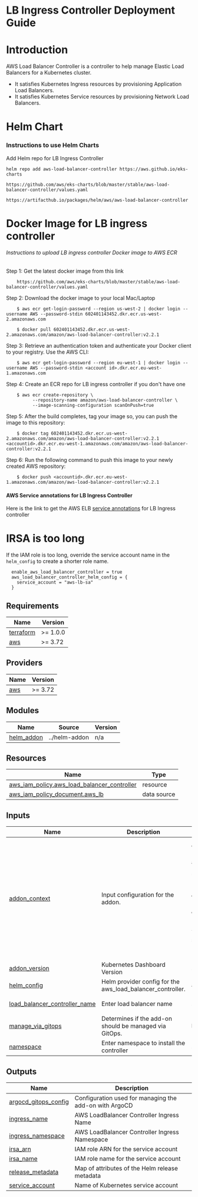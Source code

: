 # LB Ingress Controller Deployment Guide

# Introduction

AWS Load Balancer Controller is a controller to help manage Elastic Load Balancers for a Kubernetes cluster.

- It satisfies Kubernetes Ingress resources by provisioning Application Load Balancers.
- It satisfies Kubernetes Service resources by provisioning Network Load Balancers.

# Helm Chart

### Instructions to use Helm Charts

Add Helm repo for LB Ingress Controller

    helm repo add aws-load-balancer-controller https://aws.github.io/eks-charts

    https://github.com/aws/eks-charts/blob/master/stable/aws-load-balancer-controller/values.yaml

    https://artifacthub.io/packages/helm/aws/aws-load-balancer-controller

# Docker Image for LB ingress controller

###### Instructions to upload LB ingress controller Docker image to AWS ECR

Step 1: Get the latest docker image from this link

        https://github.com/aws/eks-charts/blob/master/stable/aws-load-balancer-controller/values.yaml

Step 2: Download the docker image to your local Mac/Laptop

        $ aws ecr get-login-password --region us-west-2 | docker login --username AWS --password-stdin 602401143452.dkr.ecr.us-west-2.amazonaws.com

        $ docker pull 602401143452.dkr.ecr.us-west-2.amazonaws.com/amazon/aws-load-balancer-controller:v2.2.1

Step 3: Retrieve an authentication token and authenticate your Docker client to your registry. Use the AWS CLI:

        $ aws ecr get-login-password --region eu-west-1 | docker login --username AWS --password-stdin <account id>.dkr.ecr.eu-west-1.amazonaws.com

Step 4: Create an ECR repo for LB ingress controller if you don't have one

        $ aws ecr create-repository \
              --repository-name amazon/aws-load-balancer-controller \
              --image-scanning-configuration scanOnPush=true

Step 5: After the build completes, tag your image so, you can push the image to this repository:

        $ docker tag 602401143452.dkr.ecr.us-west-2.amazonaws.com/amazon/aws-load-balancer-controller:v2.2.1 <accountid>.dkr.ecr.eu-west-1.amazonaws.com/amazon/aws-load-balancer-controller:v2.2.1

Step 6: Run the following command to push this image to your newly created AWS repository:

        $ docker push <accountid>.dkr.ecr.eu-west-1.amazonaws.com/amazon/aws-load-balancer-controller:v2.2.1

#### AWS Service annotations for LB Ingress Controller

Here is the link to get the AWS ELB [service annotations](https://kubernetes-sigs.github.io/aws-load-balancer-controller/latest/guide/service/annotations/) for LB Ingress controller

# IRSA is too long

If the IAM role is too long, override the service account name in the `helm_config` to create a shorter role name.

```hcl
  enable_aws_load_balancer_controller = true
  aws_load_balancer_controller_helm_config = {
    service_account = "aws-lb-sa"
  }
```

<!-- BEGINNING OF PRE-COMMIT-TERRAFORM DOCS HOOK -->
## Requirements

| Name | Version |
|------|---------|
| <a name="requirement_terraform"></a> [terraform](#requirement\_terraform) | >= 1.0.0 |
| <a name="requirement_aws"></a> [aws](#requirement\_aws) | >= 3.72 |

## Providers

| Name | Version |
|------|---------|
| <a name="provider_aws"></a> [aws](#provider\_aws) | >= 3.72 |

## Modules

| Name | Source | Version |
|------|--------|---------|
| <a name="module_helm_addon"></a> [helm\_addon](#module\_helm\_addon) | ../helm-addon | n/a |

## Resources

| Name | Type |
|------|------|
| [aws_iam_policy.aws_load_balancer_controller](https://registry.terraform.io/providers/hashicorp/aws/latest/docs/resources/iam_policy) | resource |
| [aws_iam_policy_document.aws_lb](https://registry.terraform.io/providers/hashicorp/aws/latest/docs/data-sources/iam_policy_document) | data source |

## Inputs

| Name | Description | Type | Default | Required |
|------|-------------|------|---------|:--------:|
| <a name="input_addon_context"></a> [addon\_context](#input\_addon\_context) | Input configuration for the addon. | <pre>object({<br>    aws_caller_identity_account_id = string<br>    aws_caller_identity_arn        = string<br>    aws_eks_cluster_endpoint       = string<br>    aws_partition_id               = string<br>    aws_region_name                = string<br>    eks_cluster_id                 = string<br>    eks_oidc_issuer_url            = string<br>    eks_oidc_provider_arn          = string<br>    tags                           = map(string)<br>    irsa_iam_role_path             = string<br>    irsa_iam_permissions_boundary  = string<br>    default_repository             = string<br>  })</pre> | n/a | yes |
| <a name="input_addon_version"></a> [addon\_version](#input\_addon\_version) | Kubernetes Dashboard Version | `string` | `""` | no |
| <a name="input_helm_config"></a> [helm\_config](#input\_helm\_config) | Helm provider config for the aws\_load\_balancer\_controller. | `any` | `{}` | no |
| <a name="input_load_balancer_controller_name"></a> [load\_balancer\_controller\_name](#input\_load\_balancer\_controller\_name) | Enter load balancer name | `string` | `"aws-load-balancer-controller"` | no |
| <a name="input_manage_via_gitops"></a> [manage\_via\_gitops](#input\_manage\_via\_gitops) | Determines if the add-on should be managed via GitOps. | `bool` | `false` | no |
| <a name="input_namespace"></a> [namespace](#input\_namespace) | Enter namespace to install the controller | `string` | `"kube-system"` | no |

## Outputs

| Name | Description |
|------|-------------|
| <a name="output_argocd_gitops_config"></a> [argocd\_gitops\_config](#output\_argocd\_gitops\_config) | Configuration used for managing the add-on with ArgoCD |
| <a name="output_ingress_name"></a> [ingress\_name](#output\_ingress\_name) | AWS LoadBalancer Controller Ingress Name |
| <a name="output_ingress_namespace"></a> [ingress\_namespace](#output\_ingress\_namespace) | AWS LoadBalancer Controller Ingress Namespace |
| <a name="output_irsa_arn"></a> [irsa\_arn](#output\_irsa\_arn) | IAM role ARN for the service account |
| <a name="output_irsa_name"></a> [irsa\_name](#output\_irsa\_name) | IAM role name for the service account |
| <a name="output_release_metadata"></a> [release\_metadata](#output\_release\_metadata) | Map of attributes of the Helm release metadata |
| <a name="output_service_account"></a> [service\_account](#output\_service\_account) | Name of Kubernetes service account |
<!-- END OF PRE-COMMIT-TERRAFORM DOCS HOOK -->
